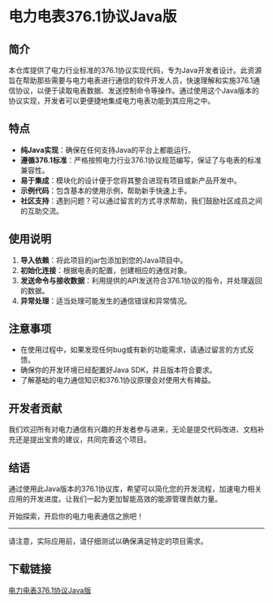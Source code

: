 # 电力电表376.1协议Java版

## 简介
本仓库提供了电力行业标准的376.1协议实现代码，专为Java开发者设计。此资源旨在帮助那些需要与电力电表进行通信的软件开发人员，快速理解和实施376.1通信协议，以便于读取电表数据、发送控制命令等操作。通过使用这个Java版本的协议实现，开发者可以更便捷地集成电力电表功能到其应用之中。

## 特点
- **纯Java实现**：确保在任何支持Java的平台上都能运行。
- **遵循376.1标准**：严格按照电力行业376.1协议规范编写，保证了与电表的标准兼容性。
- **易于集成**：模块化的设计便于您将其整合进现有项目或新产品开发中。
- **示例代码**：包含基本的使用示例，帮助新手快速上手。
- **社区支持**：遇到问题？可以通过留言的方式寻求帮助，我们鼓励社区成员之间的互助交流。

## 使用说明
1. **导入依赖**：将此项目的jar包添加到您的Java项目中。
2. **初始化连接**：根据电表的配置，创建相应的通信对象。
3. **发送命令与接收数据**：利用提供的API发送符合376.1协议的指令，并处理返回的数据。
4. **异常处理**：适当处理可能发生的通信错误和异常情况。

## 注意事项
- 在使用过程中，如果发现任何bug或有新的功能需求，请通过留言的方式反馈。
- 确保你的开发环境已经配置好Java SDK，并且版本符合要求。
- 了解基础的电力通信知识和376.1协议原理会对使用大有裨益。

## 开发者贡献
我们欢迎所有对电力通信有兴趣的开发者参与进来，无论是提交代码改进、文档补充还是提出宝贵的建议，共同完善这个项目。

## 结语
通过使用此Java版本的376.1协议库，希望可以简化您的开发流程，加速电力相关应用的开发进度。让我们一起为更加智能高效的能源管理贡献力量。

开始探索，开启你的电力电表通信之旅吧！

---

请注意，实际应用前，请仔细测试以确保满足特定的项目需求。

## 下载链接

[电力电表376.1协议Java版](https://pan.quark.cn/s/90023d7a7736)